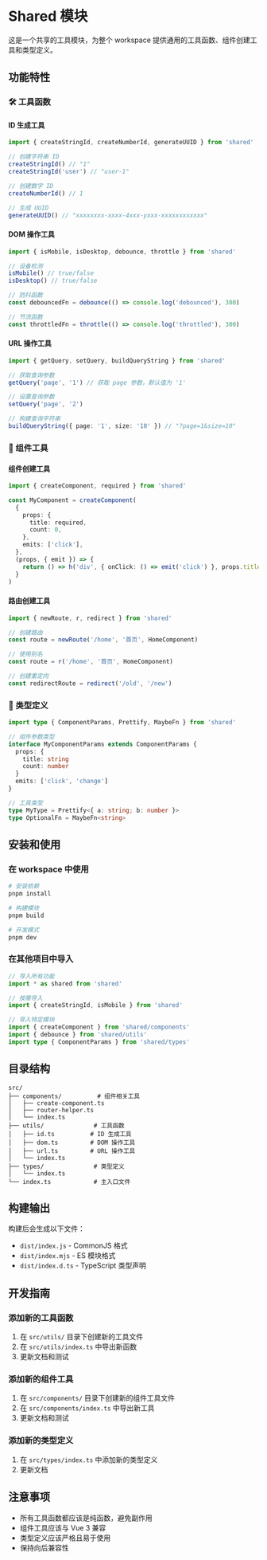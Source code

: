 # Shared 模块

这是一个共享的工具模块，为整个 workspace 提供通用的工具函数、组件创建工具和类型定义。

## 功能特性

### 🛠️ 工具函数

#### ID 生成工具

```typescript
import { createStringId, createNumberId, generateUUID } from 'shared'

// 创建字符串 ID
createStringId() // "1"
createStringId('user') // "user-1"

// 创建数字 ID
createNumberId() // 1

// 生成 UUID
generateUUID() // "xxxxxxxx-xxxx-4xxx-yxxx-xxxxxxxxxxxx"
```

#### DOM 操作工具

```typescript
import { isMobile, isDesktop, debounce, throttle } from 'shared'

// 设备检测
isMobile() // true/false
isDesktop() // true/false

// 防抖函数
const debouncedFn = debounce(() => console.log('debounced'), 300)

// 节流函数
const throttledFn = throttle(() => console.log('throttled'), 300)
```

#### URL 操作工具

```typescript
import { getQuery, setQuery, buildQueryString } from 'shared'

// 获取查询参数
getQuery('page', '1') // 获取 page 参数，默认值为 '1'

// 设置查询参数
setQuery('page', '2')

// 构建查询字符串
buildQueryString({ page: '1', size: '10' }) // "?page=1&size=10"
```

### 🧩 组件工具

#### 组件创建工具

```typescript
import { createComponent, required } from 'shared'

const MyComponent = createComponent(
  {
    props: {
      title: required,
      count: 0,
    },
    emits: ['click'],
  },
  (props, { emit }) => {
    return () => h('div', { onClick: () => emit('click') }, props.title)
  }
)
```

#### 路由创建工具

```typescript
import { newRoute, r, redirect } from 'shared'

// 创建路由
const route = newRoute('/home', '首页', HomeComponent)

// 使用别名
const route = r('/home', '首页', HomeComponent)

// 创建重定向
const redirectRoute = redirect('/old', '/new')
```

### 📝 类型定义

```typescript
import type { ComponentParams, Prettify, MaybeFn } from 'shared'

// 组件参数类型
interface MyComponentParams extends ComponentParams {
  props: {
    title: string
    count: number
  }
  emits: ['click', 'change']
}

// 工具类型
type MyType = Prettify<{ a: string; b: number }>
type OptionalFn = MaybeFn<string>
```

## 安装和使用

### 在 workspace 中使用

```bash
# 安装依赖
pnpm install

# 构建模块
pnpm build

# 开发模式
pnpm dev
```

### 在其他项目中导入

```typescript
// 导入所有功能
import * as shared from 'shared'

// 按需导入
import { createStringId, isMobile } from 'shared'

// 导入特定模块
import { createComponent } from 'shared/components'
import { debounce } from 'shared/utils'
import type { ComponentParams } from 'shared/types'
```

## 目录结构

```
src/
├── components/          # 组件相关工具
│   ├── create-component.ts
│   ├── router-helper.ts
│   └── index.ts
├── utils/              # 工具函数
│   ├── id.ts          # ID 生成工具
│   ├── dom.ts         # DOM 操作工具
│   ├── url.ts         # URL 操作工具
│   └── index.ts
├── types/              # 类型定义
│   └── index.ts
└── index.ts            # 主入口文件
```

## 构建输出

构建后会生成以下文件：

- `dist/index.js` - CommonJS 格式
- `dist/index.mjs` - ES 模块格式
- `dist/index.d.ts` - TypeScript 类型声明

## 开发指南

### 添加新的工具函数

1. 在 `src/utils/` 目录下创建新的工具文件
2. 在 `src/utils/index.ts` 中导出新函数
3. 更新文档和测试

### 添加新的组件工具

1. 在 `src/components/` 目录下创建新的组件工具文件
2. 在 `src/components/index.ts` 中导出新工具
3. 更新文档和测试

### 添加新的类型定义

1. 在 `src/types/index.ts` 中添加新的类型定义
2. 更新文档

## 注意事项

- 所有工具函数都应该是纯函数，避免副作用
- 组件工具应该与 Vue 3 兼容
- 类型定义应该严格且易于使用
- 保持向后兼容性
